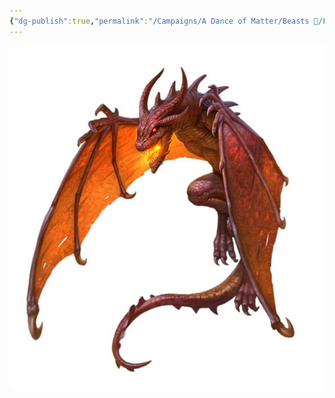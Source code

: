 ```yaml
---
{"dg-publish":true,"permalink":"/Campaigns/A Dance of Matter/Beasts 🐻/Flame Drake/"}
---
```



![attachments/FlameDrake.jpg| FlameDrake |230](/img/user/attachments/FlameDrake.jpg)